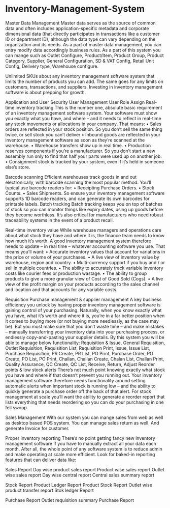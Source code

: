 # Inventory-Management-System

Master Data Management
Master data serves as the source of common data and often includes application-specific metadata and corporate dimensional data (that directly participates in transactions like a customer ID or department ID), although the data type can vary depending on the organization and its needs. As a part of master data management, you can entry modify data accordingly business rules. As a part of this system you can mange such as 
Outlet Configure, Product/Item, Product Group, Product Category, Supplier, General Configuration, SD & VAT Config, Retail Unit Config, Delivery type, Warehouse configure.

Unlimited SKUs
about any inventory management software system that limits the number of products you can add. The same goes for any limits on customers, transactions, and suppliers. Investing in inventory management software is about prepping for growth. 

Application and User Security 
User Management
User Role Assign
Real-time inventory tracking
This is the number one, absolute basic requirement of an inventory management software system. Your software must show you exactly what you have, and where – and it needs to reflect in real-time any stock movements or allocations in your company. That means:
•	Sales orders are reflected in your stock position. So you don’t sell the same thing twice, or sell stock you can’t deliver
•	Inbound goods are reflected in your inventory management software as soon as they’re scanned at the warehouse.
•	Warehouse transfers show up in real time.
•	Production reserves components if you’re a manufacturer. So you don’t start a new assembly run only to find that half your parts were used up on another job.
•	Consignment stock is tracked by your system, even if it’s held in someone else’s store.

Barcode scanning
Efficient warehouses track goods in and out electronically, with barcode scanning the most popular method. You’ll typical use barcode readers for:
•	Receipting Purchase Orders.
•	Stock Counts.
•	Sales Shipments.
So ensure your inventory management software supports 1D barcode readers, and can generate its own barcodes for printable labels.
Batch tracking 
Batch tracking keeps you on top of batches of stock so you can monitor things like expiry dates, using up goods before they become worthless. It’s also critical for manufacturers who need robust traceability systems in the event of a product recall.

Real-time inventory value
While warehouse managers and operations care about what stock they have and where it is, the finance team needs to know how much it’s worth.
A good inventory management system therefore needs to update – in real time – whatever accounting software you use. That means you’ll want:
•	Accurate inventory values that account for variations in the price or volume of your purchases.
•	A live view of inventory value by warehouse, region and country.
•	Multi-currency support if you buy and / or sell in multiple countries.
•	The ability to accurately track variable inventory costs like courier fees or production wastage.
•	The ability to group products to give a more granular view of Cost of Good Sold (Cogs).
•	A live view of the profit margin on your products according to the sales channel and location and that accounts for any variable costs.

Requisition Purchase management & supplier management
A key business efficiency you unlock by having proper inventory management software is gaining control of your purchasing. Naturally, when you know exactly what you have, what it’s worth and where it is, you’re in a far better position when it comes to buying more (or not buying more needlessly, as the case may be).
But you must make sure that you don’t waste time – and make mistakes – manually transferring your inventory data into your purchasing process, or endlessly copy-and-pasting your supplier details.
By this system you will be able to manage below functionality: 
Requisition & Issue, General Requisition, Outlet Requisition, Requisition List, Requisition Print, Issue, Issue List, Purchase Requisition, PR Create, PR List, PO Print, Purchase Order, PO Create, PO List, PO Print, Challan, Challan Create, Chalan List, Challan Print, Quality Assurance, QC Create, QC List, Receive, Return, Adjust
Reorder points & low stock alerts
There’s not much point knowing exactly what stock you have and where if that doesn’t prevent you running out. Your inventory management software therefore needs functionality around setting automatic alerts when important stock is running low – and the ability to quickly generate a purchase order off the back of that alert.
For stock management at scale you’ll want the ability to generate a reorder report that lists everything that needs reordering so you can do your purchasing in one fell swoop.

Sales Management 
With our system you can mange sales from web as well as desktop based POS system. You can manage sales return as well. And generate Invoice for customer.

Proper inventory reporting
There’s no point getting fancy new inventory management software if you have to manually extract all your data each month. After all, the whole point of any software system is to reduce admin and make operating at scale more efficient.
Look for baked-in reporting features that can deliver data like:

Sales Report
Day wise product sales report
Product wise sales report
Outlet wise sales report
Day wise central report
Central sales summary report

Stock Report
Product Ledger Report
Product Stock Report
Outlet wise product transfer report
Stok ledger Report

Purchase Report
Outlet requisition summary
Purchase Report


